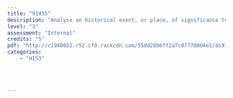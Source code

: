 ```yaml
---
title: "91435"
description: "Analyse an historical event, or place, of significance to New Zealanders"
level: "3"
assessment: "Internal"
credits: "5"
pdf: "http://c1940652.r52.cf0.rackcdn.com/55dd20b6ff2a7c07770004e1/as91435.pdf"
categories:
    - "HIS3"
    
    
    
    
---
```

